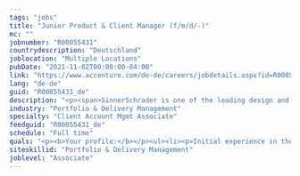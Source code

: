 ```yaml
---
tags: "jobs"
title: "Junior Product & Client Manager (f/m/d/-)"
mc: ""
jobnumber: "R00055431"
countrydescription: "Deutschland"
joblocation: "Multiple Locations"
pubDate: "2021-11-02T00:00:00-04:00"
link: "https://www.accenture.com/de-de/careers/jobdetails.aspx?id=R00055431_de"
lang: "de-de"
guid: "R00055431_de"
description: "<p><span>SinnerSchrader is one of the leading design and technology agencies in Europe with a focus on the design and development of digital products and services. More than 500 employees work on the digital transformation for companies such as Audi comdirect bank ERGO Telefónica TUI Unitymedia and VW. SinnerSchrader was founded in 1996 has been listed on the stock exchange since 1999 and has studios in Hamburg Berlin Frankfurt am Main Munich and Prague. Since April 2017 SinnerSchrader is part of Accenture Interactive.</span></p><p></p><p><b>What you can expect from us:</b></p><ul><li><p>You will manage sub-projects and smaller projects with a digital background and coordinate interdisciplinary teams under the guidance of your colleagues</p></li><li><p>You will take on your first advisory activities in an agency-client relationship by actively acquiring knowledge of our clients' business models and dealing with them</p></li><li><p>You will learn the basics of project controlling in order to be able to manage your projects independently and successfully in the future</p></li></ul><p></p><p><b>What we offer:</b></p><ul><li><p>High level of personal responsibility fast decision-making and flat hierarchies</p></li><li><p>Exciting and innovative projects with well-known companies</p></li><li><p>Varied tasks and space for own ideas</p></li><li><p>Personal and professional development</p></li><li><p>Great Benefits</p></li><li><p>Pleasant working atmosphere fun at work and an agile innovative team</p></li></ul>"
industry: "Portfolio & Delivery Management"
specialty: "Client Account Mgmt Associate"
feedguid: "R00055431_de"
schedule: "Full time"
quals: "<p><b>Your profile:</b></p><ul><li><p>Initial experience in the collaboration/coordination of digital projects ideally on the agency side</p></li><li><p>Technical interest and desire to work in a cross-functional team</p></li><li><p>Structured approach and analytical skills</p></li><li><p>Curiosity and the ability to quickly familiarise yourself with new topics</p></li><li><p>Good German and English skills</p></li></ul><p></p><p><span>We look forward to receiving your application.</span></p>"
siteskillid: "Portfolio & Delivery Management"
joblevel: "Associate"
---
```

